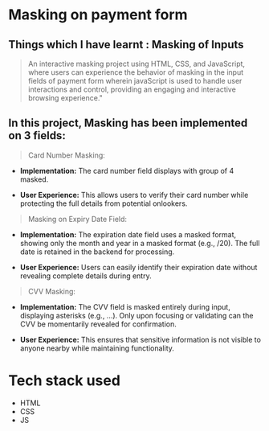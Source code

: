 # Masking on payment form

## Things which I have learnt : Masking of Inputs

> An interactive masking project using HTML, CSS, and JavaScript, where users can experience the behavior of masking in the input fields of payment form wherein javaScript is used to handle user interactions and control, providing an engaging and interactive browsing experience."

## In this project, Masking has been implemented on 3 fields: 

> Card Number Masking:

- **Implementation:** The card number field displays with group of 4 masked.

- **User Experience:** This allows users to verify their card number while protecting the full details from potential onlookers.

> Masking on Expiry Date Field:

- **Implementation:** The expiration date field uses a masked format, showing only the month and year in a masked format (e.g., /20). The full date is retained in the backend for processing.

- **User Experience:** Users can easily identify their expiration date without revealing complete details during entry.

> CVV Masking:

- **Implementation:** The CVV field is masked entirely during input, displaying asterisks (e.g., ...). Only upon focusing or validating can the CVV be momentarily revealed for confirmation.

- **User Experience:** This ensures that sensitive information is not visible to anyone nearby while maintaining functionality.


# Tech stack used
- HTML
- CSS
- JS